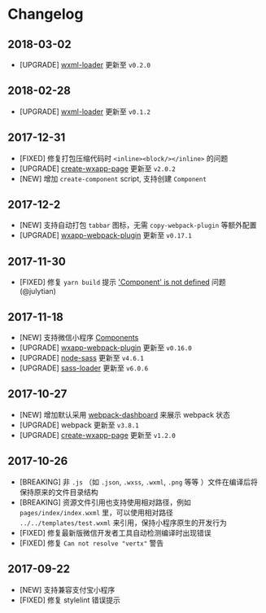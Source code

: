 # Changelog

## 2018-03-02

- [UPGRADE] [wxml-loader](https://github.com/Cap32/wxml-loader) 更新至 `v0.2.0`

## 2018-02-28

- [UPGRADE] [wxml-loader](https://github.com/Cap32/wxml-loader) 更新至 `v0.1.2`


## 2017-12-31

- [FIXED] 修复打包压缩代码时 `<inline><block/></inline>` 的问题
- [UPGRADE] [create-wxapp-page](https://github.com/cantonjs/create-wxapp-page) 更新至 `v2.0.2`
- [NEW] 增加 `create-component` script, 支持创建 `Component`


## 2017-12-2

- [NEW] 支持自动打包 `tabbar` 图标，无需 `copy-webpack-plugin` 等额外配置
- [UPGRADE] [wxapp-webpack-plugin](https://github.com/Cap32/wxapp-webpack-plugin) 更新至 `v0.17.1`


## 2017-11-30

- [FIXED] 修复 `yarn build` 提示 ['Component' is not defined](https://github.com/cantonjs/wxapp-boilerplate/issues/15) 问题 (@julytian)


## 2017-11-18

- [NEW] 支持微信小程序 [Components](https://mp.weixin.qq.com/debug/wxadoc/dev/framework/custom-component/)
- [UPGRADE] [wxapp-webpack-plugin](https://github.com/Cap32/wxapp-webpack-plugin) 更新至 `v0.16.0`
- [UPGRADE] [node-sass](https://github.com/sass/node-sass) 更新至 `v4.6.1`
- [UPGRADE] [sass-loader](https://github.com/webpack-contrib/sass-loader) 更新至 `v6.0.6`


## 2017-10-27

- [NEW] 增加默认采用 [webpack-dashboard](https://github.com/FormidableLabs/webpack-dashboard) 来展示 webpack 状态
- [UPGRADE] webpack 更新至 `v3.8.1`
- [UPGRADE] [create-wxapp-page](https://github.com/cantonjs/create-wxapp-page) 更新至 `v1.2.0`


## 2017-10-26

- [BREAKING] 非 `.js` （如 `.json`, `.wxss`, `.wxml`, `.png` 等等 ）文件在编译后将保持原来的文件目录结构
- [BREAKING] 资源文件引用也支持使用相对路径，例如 `pages/index/index.wxml` 里，可以使用相对路径 `../../templates/test.wxml` 来引用，保持小程序原生的开发行为
- [FIXED] 修复最新版微信开发者工具自动检测编译时出现错误
- [FIXED] 修复 `Can not resolve "vertx"` 警告


## 2017-09-22

- [NEW] 支持兼容支付宝小程序
- [FIXED] 修复 stylelint 错误提示

